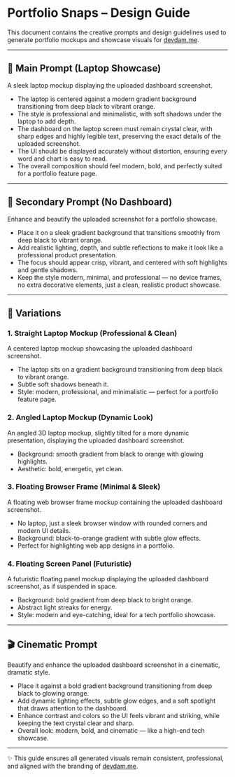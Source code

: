 # Portfolio Snaps – Design Guide

This document contains the creative prompts and design guidelines used to generate portfolio mockups and showcase visuals for [devdam.me](https://devdam.me).

---

## 🎨 Main Prompt (Laptop Showcase)

A sleek laptop mockup displaying the uploaded dashboard screenshot.  
- The laptop is centered against a modern gradient background transitioning from deep black to vibrant orange.  
- The style is professional and minimalistic, with soft shadows under the laptop to add depth.  
- The dashboard on the laptop screen must remain crystal clear, with sharp edges and highly legible text, preserving the exact details of the uploaded screenshot.  
- The UI should be displayed accurately without distortion, ensuring every word and chart is easy to read.  
- The overall composition should feel modern, bold, and perfectly suited for a portfolio feature page.  

---

## 🎨 Secondary Prompt (No Dashboard)

Enhance and beautify the uploaded screenshot for a portfolio showcase.  
- Place it on a sleek gradient background that transitions smoothly from deep black to vibrant orange.  
- Add realistic lighting, depth, and subtle reflections to make it look like a professional product presentation.  
- The focus should appear crisp, vibrant, and centered with soft highlights and gentle shadows.  
- Keep the style modern, minimal, and professional — no device frames, no extra decorative elements, just a clean, realistic product showcase.  

---

## 📐 Variations

### 1. Straight Laptop Mockup (Professional & Clean)
A centered laptop mockup showcasing the uploaded dashboard screenshot.  
- The laptop sits on a gradient background transitioning from deep black to vibrant orange.  
- Subtle soft shadows beneath it.  
- Style: modern, professional, and minimalistic — perfect for a portfolio feature page.  

### 2. Angled Laptop Mockup (Dynamic Look)
An angled 3D laptop mockup, slightly tilted for a more dynamic presentation, displaying the uploaded dashboard screenshot.  
- Background: smooth gradient from black to orange with glowing highlights.  
- Aesthetic: bold, energetic, yet clean.  

### 3. Floating Browser Frame (Minimal & Sleek)
A floating web browser frame mockup containing the uploaded dashboard screenshot.  
- No laptop, just a sleek browser window with rounded corners and modern UI details.  
- Background: black-to-orange gradient with subtle glow effects.  
- Perfect for highlighting web app designs in a portfolio.  

### 4. Floating Screen Panel (Futuristic)
A futuristic floating panel mockup displaying the uploaded dashboard screenshot, as if suspended in space.  
- Background: bold gradient from deep black to bright orange.  
- Abstract light streaks for energy.  
- Style: modern and eye-catching, ideal for a tech portfolio showcase.  

---

## 🎬 Cinematic Prompt

Beautify and enhance the uploaded dashboard screenshot in a cinematic, dramatic style.  
- Place it against a bold gradient background transitioning from deep black to glowing orange.  
- Add dynamic lighting effects, subtle glow edges, and a soft spotlight that draws attention to the dashboard.  
- Enhance contrast and colors so the UI feels vibrant and striking, while keeping the text crystal clear and sharp.  
- Overall look: modern, bold, and cinematic — like a high-end tech showcase.  

---

✨ This guide ensures all generated visuals remain consistent, professional, and aligned with the branding of [devdam.me](https://devdam.me).
